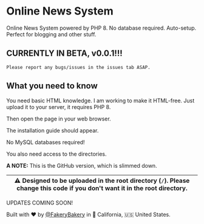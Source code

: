 # Online News System
Online News System powered by PHP 8. No database required. Auto-setup.
Perfect for blogging and other stuff.
## CURRENTLY IN BETA, v0.0.1!!!
    Please report any bugs/issues in the issues tab ASAP.
## What you need to know
You need basic HTML knowledge. I am working to make it HTML-free.
Just upload it to your server, it requires PHP 8.

Then open the page in your web browser.

The installation guide should appear.

No MySQL databases required!

You also need access to the directories.

**A NOTE:** This is the GitHub version, which is slimmed down.

| :warning: Designed to be uploaded in the root directory (`/`). Please change this code if you don't want it in the root directory.
| ---

UPDATES COMING SOON!

Built with :heart: by <a href="https://github.com/fakerybakery">@FakeryBakery</a> in :bear: California, :us: United States.

